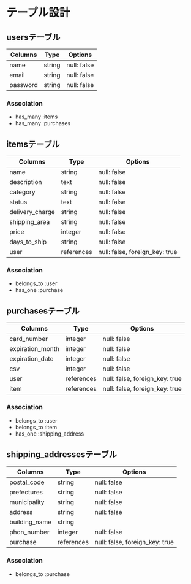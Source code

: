 # テーブル設計

## usersテーブル
| Columns  | Type   | Options     |
| -------- | ------ | ----------- |
| name     | string | null: false |
| email    | string | null: false |
| password | string | null: false |

### Association
- has_many :items
- has_many :purchases

## itemsテーブル
| Columns         | Type       | Options                        |
| --------------- | ---------- | ------------------------------ |
| name            | string     | null: false                    |
| description     | text       | null: false                    |
| category        | string     | null: false                    |
| status          | text       | null: false                    |
| delivery_charge | string     | null: false                    |
| shipping_area   | string     | null: false                    |
| price           | integer    | null: false                    |
| days_to_ship    | string     | null: false                    |
| user            | references | null: false, foreign_key: true |

### Association
- belongs_to :user
- has_one :purchase

## purchasesテーブル
| Columns          | Type       | Options                        |
| ---------------- | ---------- | ------------------------------ |
| card_number      | integer    | null: false                    |
| expiration_month | integer    | null: false                    |
| expiration_date  | integer    | null: false                    |
| csv              | integer    | null: false                    |
| user             | references | null: false, foreign_key: true |
| item             | references | null: false, foreign_key: true |

### Association
- belongs_to :user
- belongs_to :item
- has_one :shipping_address

## shipping_addressesテーブル
| Columns       | Type       | Options                        |
| ------------- | ---------- | ------------------------------ |
| postal_code   | string     | null: false                    |
| prefectures   | string     | null: false                    |
| municipality  | string     | null: false                    |
| address       | string     | null: false                    |
| building_name | string     |                                |
| phon_number   | integer    | null: false                    |
| purchase      | references | null: false, foreign_key: true |

### Association
- belongs_to :purchase